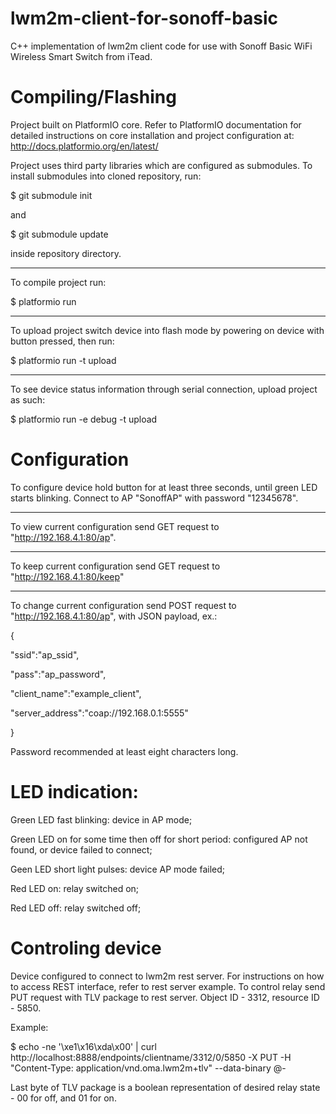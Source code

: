 # lwm2m-client-for-sonoff-basic

C++ implementation of lwm2m client code for use with Sonoff Basic WiFi Wireless Smart Switch from iTead.

# Compiling/Flashing

Project built on PlatformIO core. Refer to PlatformIO documentation for detailed instructions on core installation and project configuration at: http://docs.platformio.org/en/latest/

Project uses third party libraries which are configured as submodules. To install submodules into cloned repository, run:

$ git submodule init

and

$ git submodule update

inside repository directory.

------------------------------------------------------------------------------------------------------------------------------

To compile project run:

$ platformio run

------------------------------------------------------------------------------------------------------------------------------

To upload project switch device into flash mode by powering on device with button pressed, then run:

$ platformio run -t upload

------------------------------------------------------------------------------------------------------------------------------

To see device status information through serial connection, upload project as such:

$ platformio run -e debug -t upload


# Configuration

To configure device hold button for at least three seconds, until green LED starts blinking. Connect to AP "SonoffAP" with password "12345678".

------------------------------------------------------------------------------------------------------------------------------

To view current configuration send GET request to "http://192.168.4.1:80/ap".

------------------------------------------------------------------------------------------------------------------------------

To keep current configuration send GET request to "http://192.168.4.1:80/keep"

------------------------------------------------------------------------------------------------------------------------------

To change current configuration send POST request to "http://192.168.4.1:80/ap", with JSON payload, ex.:

{

  "ssid":"ap_ssid",
  
  "pass":"ap_password",
  
  "client_name":"example_client",
  
  "server_address":"coap://192.168.0.1:5555"
  
}

Password recommended at least eight characters long.


# LED indication:

Green LED fast blinking: device in AP mode;

Green LED on for some time then off for short period: configured AP not found, or device failed to connect;

Geen LED short light pulses: device AP mode failed;

Red LED on: relay switched on;

Red LED off: relay switched off;


# Controling device

Device configured to connect to lwm2m rest server. For instructions on how to access REST interface, refer to rest server example. To control relay send PUT request with TLV package to rest server. Object ID - 3312, resource ID - 5850.

Example:

$ echo -ne '\xe1\x16\xda\x00' | curl http://localhost:8888/endpoints/clientname/3312/0/5850 -X PUT -H "Content-Type: application/vnd.oma.lwm2m+tlv" --data-binary @-

Last byte of TLV package is a boolean representation of desired relay state - 00 for off, and 01 for on.




